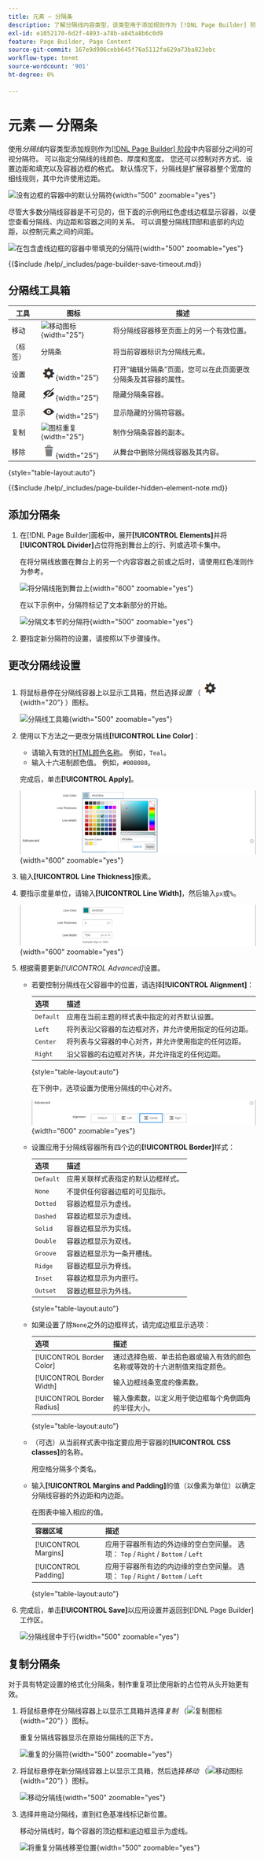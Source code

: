 ```yaml
---
title: 元素 — 分隔条
description: 了解分隔线内容类型，该类型用于添加规则作为 [!DNL Page Builder] 阶段中内容部分之间的可视分隔符。
exl-id: e1052170-6d2f-4893-a78b-a845a8b6c0d9
feature: Page Builder, Page Content
source-git-commit: 167e9d906cebb645f76a5112fa629a73ba823ebc
workflow-type: tm+mt
source-wordcount: '901'
ht-degree: 0%

---
```


# 元素 — 分隔条

使用&#x200B;_分隔线_&#x200B;内容类型添加规则作为[[!DNL Page Builder] 阶段](workspace.md#stage)中内容部分之间的可视分隔符。 可以指定分隔线的线颜色、厚度和宽度。 您还可以控制对齐方式、设置边距和填充以及容器边框的格式。 默认情况下，分隔线是扩展容器整个宽度的细线规则，其中允许使用边距。

![没有边框的容器中的默认分隔符](./assets/pb-elements-divider-default.png){width="500" zoomable="yes"}

尽管大多数分隔线容器是不可见的，但下面的示例用红色虚线边框显示容器，以便您查看分隔线、内边距和容器之间的关系。 可以调整分隔线顶部和底部的内边距，以控制元素之间的间距。

![在包含虚线边框的容器中带填充的分隔符](./assets/pb-elements-divider-default-border-dashed.png){width="500" zoomable="yes"}

{{$include /help/_includes/page-builder-save-timeout.md}}

## 分隔线工具箱

| 工具 | 图标 | 描述 |
| ---- | --------------------| ------------|
| 移动 | ![移动图标](./assets/pb-icon-move.png){width="25"} | 将分隔线容器移至页面上的另一个有效位置。 |
| （标签） | 分隔条 | 将当前容器标识为分隔线元素。 |
| 设置 | ![设置图标](./assets/pb-icon-settings.png){width="25"} | 打开“编辑分隔条”页面，您可以在此页面更改分隔条及其容器的属性。 |
| 隐藏 | ![隐藏图标](./assets/pb-icon-hide.png){width="25"} | 隐藏分隔条容器。 |
| 显示 | ![显示图标](./assets/pb-icon-show.png){width="25"} | 显示隐藏的分隔符容器。 |
| 复制 | ![图标重复](./assets/pb-icon-duplicate.png){width="25"} | 制作分隔条容器的副本。 |
| 移除 | ![删除图标](./assets/pb-icon-remove.png){width="25"} | 从舞台中删除分隔线容器及其内容。 |

{style="table-layout:auto"}

{{$include /help/_includes/page-builder-hidden-element-note.md}}

## 添加分隔条

1. 在[!DNL Page Builder]面板中，展开&#x200B;**[!UICONTROL Elements]**&#x200B;并将&#x200B;**[!UICONTROL Divider]**&#x200B;占位符拖到舞台上的行、列或选项卡集中。

   在将分隔线放置在舞台上的另一个内容容器之前或之后时，请使用红色准则作为参考。

   ![将分隔线拖到舞台上](./assets/pb-elements-divider-drag.png){width="600" zoomable="yes"}

   在以下示例中，分隔符标记了文本新部分的开始。

   ![分隔文本节的分隔符](./assets/pb-elements-dividers-multiple-text-row.png){width="500" zoomable="yes"}

1. 要指定新分隔符的设置，请按照以下步骤操作。

## 更改分隔线设置

1. 将鼠标悬停在分隔线容器上以显示工具箱，然后选择&#x200B;_设置_ （ ![设置图标](./assets/pb-icon-settings.png){width="20"} ）图标。

   ![分隔线工具箱](./assets/pb-elements-divider-toolbox.png){width="500" zoomable="yes"}

1. 使用以下方法之一更改分隔线&#x200B;**[!UICONTROL Line Color]**：

   - 请输入有效的[HTML颜色名称][1]。 例如，`Teal`。
   - 输入十六进制颜色值。 例如，`#008080`。

   完成后，单击&#x200B;**[!UICONTROL Apply]**。

   ![设置线条颜色](./assets/pb-elements-divider-settings-line-color.png){width="600" zoomable="yes"}

1. 输入&#x200B;**[!UICONTROL Line Thickness]**&#x200B;像素。

1. 要指示度量单位，请输入&#x200B;**[!UICONTROL Line Width]**，然后输入`px`或`%`。

   ![设置线条颜色、粗细和宽度](./assets/pb-elements-divider-settings-line-color-thickness-width.png){width="600" zoomable="yes"}

1. 根据需要更新&#x200B;_[!UICONTROL Advanced]_&#x200B;设置。

   - 若要控制分隔线在父容器中的位置，请选择&#x200B;**[!UICONTROL Alignment]**：

     | 选项 | 描述 |
     | ------ | ----------- |
     | `Default` | 应用在当前主题的样式表中指定的对齐默认设置。 |
     | `Left` | 将列表沿父容器的左边框对齐，并允许使用指定的任何边距。 |
     | `Center` | 将列表与父容器的中心对齐，并允许使用指定的任何边距。 |
     | `Right` | 沿父容器的右边框对齐块，并允许指定的任何边距。 |

     {style="table-layout:auto"}

     在下例中，选项设置为使用分隔线的中心对齐。

     ![中心对齐的分隔符](./assets/pb-elements-divider-settings-advanced-alignment-center.png){width="600" zoomable="yes"}

   - 设置应用于分隔线容器所有四个边的&#x200B;**[!UICONTROL Border]**&#x200B;样式：

     | 选项 | 描述 |
     | ------ | ----------- |
     | `Default` | 应用关联样式表指定的默认边框样式。 |
     | `None` | 不提供任何容器边框的可见指示。 |
     | `Dotted` | 容器边框显示为虚线。 |
     | `Dashed` | 容器边框显示为虚线。 |
     | `Solid` | 容器边框显示为实线。 |
     | `Double` | 容器边框显示为双线。 |
     | `Groove` | 容器边框显示为一条开槽线。 |
     | `Ridge` | 容器边框显示为脊线。 |
     | `Inset` | 容器边框显示为内嵌行。 |
     | `Outset` | 容器边框显示为外线。 |

     {style="table-layout:auto"}

   - 如果设置了除`None`之外的边框样式，请完成边框显示选项：

     | 选项 | 描述 |
     | ------ |------------ |
     | [!UICONTROL Border Color] | 通过选择色板、单击拾色器或输入有效的颜色名称或等效的十六进制值来指定颜色。 |
     | [!UICONTROL Border Width] | 输入边框线条宽度的像素数。 |
     | [!UICONTROL Border Radius] | 输入像素数，以定义用于使边框每个角倒圆角的半径大小。 |

     {style="table-layout:auto"}

   - （可选）从当前样式表中指定要应用于容器的&#x200B;**[!UICONTROL CSS classes]**&#x200B;的名称。

     用空格分隔多个类名。

   - 输入&#x200B;**[!UICONTROL Margins and Padding]**&#x200B;的值（以像素为单位）以确定分隔线容器的外边距和内边距。

     在图表中输入相应的值。

     | 容器区域 | 描述 |
     | -------------- | ----------- |
     | [!UICONTROL Margins] | 应用于容器所有边的外边缘的空白空间量。 选项： `Top` / `Right` / `Bottom` / `Left` |
     | [!UICONTROL Padding] | 应用于容器所有边的内边缘的空白空间量。 选项： `Top` / `Right` / `Bottom` / `Left` |

     {style="table-layout:auto"}

1. 完成后，单击&#x200B;**[!UICONTROL Save]**&#x200B;以应用设置并返回到[!DNL Page Builder]工作区。

   ![分隔线居中于行](./assets/pb-elements-divider-settings-2px-centered.png){width="500" zoomable="yes"}

## 复制分隔条

对于具有特定设置的格式化分隔条，制作重复项比使用新的占位符从头开始更有效。

1. 将鼠标悬停在分隔线容器上以显示工具箱并选择&#x200B;_复制_ （![复制图标](./assets/pb-icon-duplicate.png){width="20"} ）图标。

   重复分隔线容器显示在原始分隔线的正下方。

   ![重复的分隔符](./assets/pb-elements-divider-duplicate.png){width="500" zoomable="yes"}

1. 将鼠标悬停在新分隔线容器上以显示工具箱，然后选择&#x200B;_移动_ （![移动图标](./assets/pb-icon-move.png){width="20"} ）图标。

   ![移动分隔线](./assets/pb-elements-divider-move.png){width="500" zoomable="yes"}

1. 选择并拖动分隔线，直到红色基准线标记新位置。

   移动分隔线时，每个容器的顶边框和底边框显示为虚线。

   ![将重复分隔线移至位置](./assets/pb-elements-divider-move-guideline.png){width="500" zoomable="yes"}

[1]: https://en.wikipedia.org/wiki/Web_colors
